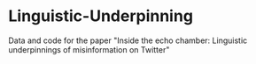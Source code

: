 # Linguistic-Underpinning
Data and code for the paper "Inside the echo chamber: Linguistic underpinnings of misinformation on Twitter"
